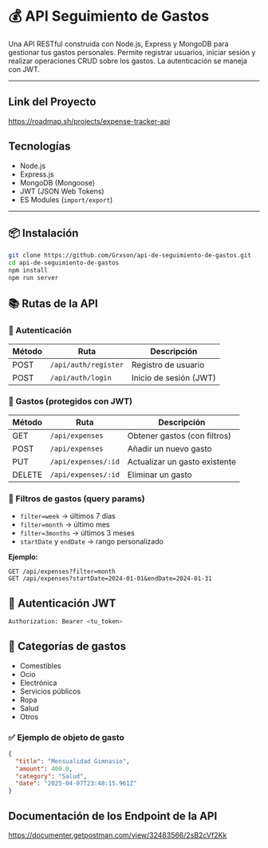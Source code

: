 # 💰 API Seguimiento de Gastos

Una API RESTful construida con Node.js, Express y MongoDB para gestionar tus gastos personales. Permite registrar usuarios, iniciar sesión y realizar operaciones CRUD sobre los gastos. La autenticación se maneja con JWT.

---

## Link del Proyecto

https://roadmap.sh/projects/expense-tracker-api

## Tecnologías

- Node.js
- Express.js
- MongoDB (Mongoose)
- JWT (JSON Web Tokens)
- ES Modules (`import/export`)

---

## 📦 Instalación

```bash
git clone https://github.com/Grxson/api-de-seguimiento-de-gastos.git
cd api-de-seguimiento-de-gastos
npm install
npm run server
```

## 📚 Rutas de la API

### 🔐 Autenticación

| Método | Ruta                 | Descripción            |
| ------ | -------------------- | ---------------------- |
| POST   | `/api/auth/register` | Registro de usuario    |
| POST   | `/api/auth/login`    | Inicio de sesión (JWT) |

### 💸 Gastos (protegidos con JWT)

| Método | Ruta                | Descripción                   |
| ------ | ------------------- | ----------------------------- |
| GET    | `/api/expenses`     | Obtener gastos (con filtros)  |
| POST   | `/api/expenses`     | Añadir un nuevo gasto         |
| PUT    | `/api/expenses/:id` | Actualizar un gasto existente |
| DELETE | `/api/expenses/:id` | Eliminar un gasto             |

### 🔎 Filtros de gastos (query params)

- `filter=week` → últimos 7 días
- `filter=month` → último mes
- `filter=3months` → últimos 3 meses
- `startDate` y `endDate` → rango personalizado

**Ejemplo:**

```http
GET /api/expenses?filter=month
GET /api/expenses?startDate=2024-01-01&endDate=2024-01-31
```

## 🔐 Autenticación JWT

```bash
Authorization: Bearer <tu_token>
```

## 📁 Categorías de gastos

- Comestibles
- Ocio
- Electrónica
- Servicios públicos
- Ropa
- Salud
- Otros

### ✅ Ejemplo de objeto de gasto

```json
{
  "title": "Mensualidad Gimnasio",
  "amount": 400.0,
  "category": "Salud",
  "date": "2025-04-07T23:48:15.961Z"
}
```

## Documentación de los Endpoint de la API

https://documenter.getpostman.com/view/32483566/2sB2cVf2Kk

